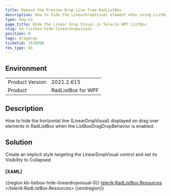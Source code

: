 ```yaml
---
title: Remove the Preview Drop Line from RadListBox
description: How to hide the LinearDropVisual element when using ListBoxDragDropBehavior.
type: how-to
page_title: Hide the Linear Drop Visual in Telerik WPF ListBox
slug: kb-listbox-hide-lineardropvisual
position: 0
tags: dragdrop
ticketid: 1538096
res_type: kb
---
```


## Environment
<table>
	<tbody>
		<tr>
			<td>Product Version</td>
			<td>2021.2.615</td>
		</tr>
		<tr>
			<td>Product</td>
			<td>RadListBox for WPF</td>
		</tr>
	</tbody>
</table>

## Description

How to hide the horizontal line (LinearDropVisual) displayed on drag over elements in RadListBox when the ListBoxDragDropBehavior is enabled.

## Solution

Create an implicit style targeting the LinearDropVisual control and set its Visibility to Collapsed.

#### __[XAML]__
{{region kb-listbox-hide-lineardropvisual-0}}
	<telerik:RadListBox.Resources>
		<Style TargetType="telerik:LinearDropVisual">
			<Setter Property="Visibility" Value="Collapsed" />
		</Style>
	</telerik:RadListBox.Resources>
{{endregion}}